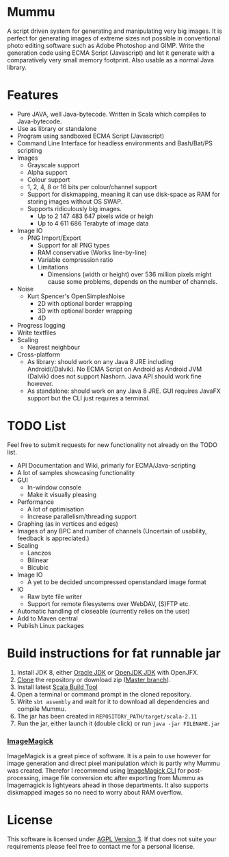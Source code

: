 # Mummu
A script driven system for generating and manipulating very big images. It is perfect for generating images of extreme sizes not possible in conventional photo editing software such as Adobe Photoshop and GIMP. Write the generation code using ECMA Script (Javascript) and let it generate with a comparatively very small memory footprint. Also usable as a normal Java library.

# Features
* Pure JAVA, well Java-bytecode. Written in Scala which compiles to Java-bytecode.
* Use as library or standalone
* Program using sandboxed ECMA Script (Javascript)
* Command Line Interface for headless environments and Bash/Bat/PS scripting
* Images
  * Grayscale support
  * Alpha support
  * Colour support
  * 1, 2, 4, 8 or 16 bits per colour/channel support
  * Support for diskmapping, meaning it can use disk-space as RAM for storing images without OS SWAP.
  * Supports ridiculously big images.
    * Up to 2 147 483 647 pixels wide or heigh
    * Up to 4 611 686 Terabyte of image data
* Image IO
  * PNG Import/Export
    * Support for all PNG types
    * RAM conservative (Works line-by-line)
    * Variable compression ratio
    * Limitations
      * Dimensions (width or height) over 536 million pixels might cause some problems, depends on the number of channels.
* Noise
  * Kurt Spencer's OpenSimplexNoise
    * 2D with optional border wrapping
    * 3D with optional border wrapping
    * 4D
* Progress logging
* Write textfiles
* Scaling
  * Nearest neighbour
* Cross-platform
  * As library: should work on any Java 8 JRE including Android(/Dalvik). No ECMA Script on Android as Android JVM (Dalvik) does not support Nashorn. Java API should work fine however.
  * As standalone: should work on any Java 8 JRE. GUI requires JavaFX support but the CLI just requires a terminal.

# TODO List
Feel free to submit requests for new functionality not already on the TODO list.
* API Documentation and Wiki, primarly for ECMA/Java-scripting
* A lot of samples showcasing functionality
* GUI
  * In-window console
  * Make it visually pleasing
* Performance
  * A lot of optimisation
  * Increase parallelism/threading support
* Graphing (as in vertices and edges)
* Images of any BPC and number of channels (Uncertain of usability, feedback is appreciated.)
* Scaling
  * Lanczos
  * Bilinear
  * Bicubic
* Image IO
  * A yet to be decided uncompressed openstandard image format
* IO
  * Raw byte file writer
  * Support for remote filesystems over WebDAV, (S)FTP etc.
* Automatic handling of closeable (currently relies on the user)
* Add to Maven central
* Publish Linux packages

# Build instructions for fat runnable jar
1. Install JDK 8, either [Oracle JDK](http://www.oracle.com/technetwork/java/javase/downloads/index.html) or [OpenJDK JDK](http://openjdk.java.net/install/) with OpenJFX.
2. [Clone](https://help.github.com/articles/cloning-a-repository/) the repository or download zip ([Master branch](https://github.com/philipborg/Mummu/archive/master.zip)).
3. Install latest [Scala Build Tool](http://www.scala-sbt.org/download.html)
4. Open a terminal or command prompt in the cloned repository.
5. Write `sbt assembly` and wait for it to download all dependencies and compile Mummu.
6. The jar has been created in `REPOSITORY_PATH/target/scala-2.11`
7. Run the jar, either launch it (double click) or run `java -jar FILENAME.jar`

### [ImageMagick](https://www.imagemagick.org)
ImageMagick is a great piece of software. It is a pain to use however for image generation and direct pixel manipulation which is partly why Mummu was created. Therefor I recommend using [ImageMagick CLI](https://www.imagemagick.org/script/command-line-processing.php) for post-processing, image file conversion etc after exporting from Mummu as Imagemagick is lightyears ahead in those departments. It also supports diskmapped images so no need to worry about RAM overflow.

# License
This software is licensed under [AGPL Version 3](https://www.gnu.org/licenses/agpl-3.0.txt). If that does not suite your requirements please feel free to contact me for a personal license.